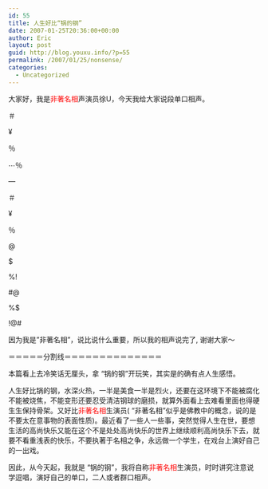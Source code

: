 ```yaml
---
id: 55
title: 人生好比“锅的钢”
date: 2007-01-25T20:36:00+00:00
author: Eric
layout: post
guid: http://blog.youxu.info/?p=55
permalink: /2007/01/25/nonsense/
categories:
  - Uncategorized
---
```

大家好，我是<span style="color: #ff0000">非著名相</span>声演员徐U，今天我给大家说段单口相声。
  
＃
  
¥
  
％
  
⋯％
  
—
  
＃
  
¥
  
％
  
@
  
$
  
%!
  
#@
  
%$
  
!@#
  
因为我是&#8221;非著名相&#8221;，说比说什么重要，所以我的相声说完了, 谢谢大家～

＝＝＝＝＝分割线＝＝＝＝＝＝＝＝＝＝＝＝＝＝

本篇看上去冷笑话无厘头，拿 &#8220;锅的钢&#8221;开玩笑，其实是的确有点人生感悟。
  
人生好比锅的钢，水深火热，一半是美食一半是烈火，还要在这环境下不能被腐化不能被烧焦，不能变形还要忍受清洁钢球的磨损，就算外面看上去难看里面也得硬生生保持骨架。又好比<span style="color: #ff0000">非著名相</span>生演员( &#8220;非著名相&#8221;似乎是佛教中的概念，说的是不要太在意事物的表面性质)。最近看了一些人一些事，突然觉得人生在世，要想生活的高尚快乐又能在这个不是处处高尚快乐的世界上继续顺利高尚快乐下去，就要不看重浅表的快乐，不要执著于名相之争，永远做一个学生，在戏台上演好自己的一出戏。

因此，从今天起，我就是 &#8220;锅的钢&#8221;，我将自称<span style="color: #ff0000">非著名相</span>生演员，时时讲究注意说学逗唱，演好自己的单口，二人或者群口相声。